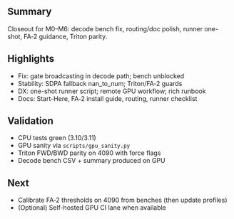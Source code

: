 ## Summary
Closeout for M0–M6: decode bench fix, routing/doc polish, runner one-shot, FA‑2 guidance, Triton parity.

## Highlights
- Fix: gate broadcasting in decode path; bench unblocked
- Stability: SDPA fallback nan_to_num; Triton/FA‑2 guards
- DX: one-shot runner script; remote GPU workflow; rich runbook
- Docs: Start-Here, FA‑2 install guide, routing, runner checklist

## Validation
- CPU tests green (3.10/3.11)
- GPU sanity via `scripts/gpu_sanity.py`
- Triton FWD/BWD parity on 4090 with force flags
- Decode bench CSV + summary produced on GPU

## Next
- Calibrate FA‑2 thresholds on 4090 from benches (then update profiles)
- (Optional) Self-hosted GPU CI lane when available
